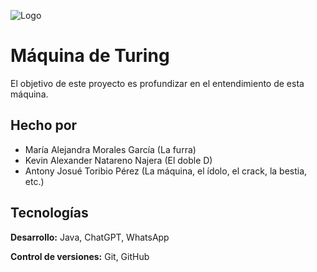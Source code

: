 
![Logo](https://encrypted-tbn0.gstatic.com/images?q=tbn:ANd9GcRDsnxUdvu4SWRMOOp-3kVeT9q9Bt_bALc5oQ&s)


# Máquina de Turing

El objetivo de este proyecto es profundizar en el entendimiento de esta máquina.



## Hecho por

 - María Alejandra Morales García (La furra)
 - Kevin Alexander Natareno Najera (El doble D)
 - Antony Josué Toribio Pérez (La máquina, el ídolo, el crack, la bestia, etc.)


## Tecnologías

**Desarrollo:** Java, ChatGPT, WhatsApp

**Control de versiones:** Git, GitHub

